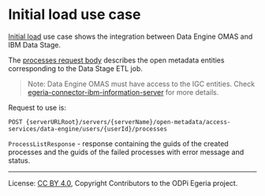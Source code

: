 <!-- SPDX-License-Identifier: CC-BY-4.0 -->
<!-- Copyright Contributors to the ODPi Egeria project. -->

# Initial load use case

[Initial load](../samples/initial-load/data-stage) use case shows the integration between 
Data Engine OMAS and IBM Data Stage.

The [processes request body](../samples/initial-load/data-engine/payloads/create-processes.json) describes 
the open metadata entities corresponding to the Data Stage ETL job.

>Note: Data Engine OMAS must have access to the IGC entities. 
Check [egeria-connector-ibm-information-server](https://github.com/odpi/egeria-connector-ibm-information-server#ibm-infosphere-information-server-connectors)
for more details.

Request to use is: 

```
POST {serverURLRoot}/servers/{serverName}/open-metadata/access-services/data-engine/users/{userId}/processes
```

`ProcessListResponse` - response containing the guids of the created processes 
and the guids of the failed processes with error message and status.


----
License: [CC BY 4.0](https://creativecommons.org/licenses/by/4.0/),
Copyright Contributors to the ODPi Egeria project.